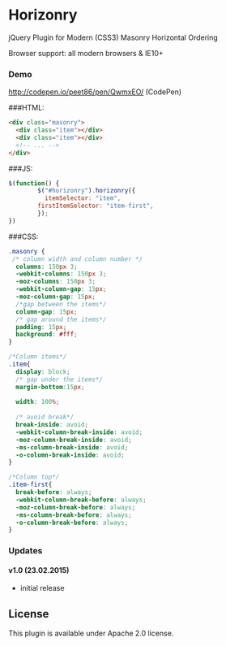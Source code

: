 # Horizonry
jQuery Plugin for Modern (CSS3) Masonry Horizontal Ordering 

Browser support: all modern browsers & IE10+

### Demo
http://codepen.io/peet86/pen/QwmxEO/ (CodePen)

###HTML: 
```html
<div class="masonry">
  <div class="item"></div>
  <div class="item"></div>
  <!-- ... -->
</div>
```

###JS:
```js
$(function() {  		
  		$("#horizonry").horizonry({
  		  itemSelector: "item",
        firstItemSelector: "item-first",
  		});
}) 
```

###CSS:
```css
.masonry {
 /* column width and column number */
  columns: 150px 3;
  -webkit-columns: 150px 3;
  -moz-columns: 150px 3;
  -webkit-column-gap: 15px;
  -moz-column-gap: 15px;
  /*gap between the items*/
  column-gap: 15px; 
  /* gap around the items*/
  padding: 15px; 
  background: #fff;
}

/*Column items*/
.item{
  display: block;
  /* gap under the items*/
  margin-bottom:15px;
  
  width: 100%; 
  
  /* avoid break*/
  break-inside: avoid;
  -webkit-column-break-inside: avoid;
  -moz-column-break-inside: avoid;
  -ms-column-break-inside: avoid; 
  -o-column-break-inside: avoid; 
}

/*Column top*/
.item-first{
  break-before: always; 
  -webkit-column-break-before: always; 
  -moz-column-break-before: always;
  -ms-column-break-before: always; 
  -o-column-break-before: always; 
}
```

### Updates

#### v1.0 (23.02.2015)
- initial release

## License
This plugin is available under Apache 2.0 license.
